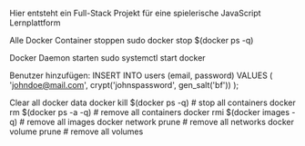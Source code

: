 Hier entsteht ein Full-Stack Projekt für eine spielerische JavaScript Lernplattform

Alle Docker Container stoppen
    sudo docker stop $(docker ps -q)

Docker Daemon starten
    sudo systemctl start docker

Benutzer hinzufügen:
INSERT INTO users (email, password) VALUES (
  'johndoe@mail.com',
  crypt('johnspassword', gen_salt('bf'))
);

Clear all docker data
  docker kill $(docker ps -q) # stop all containers
  docker rm $(docker ps -a -q) # remove all containers 
  docker rmi $(docker images -q) # remove all images
  docker network prune # remove all networks
  docker volume prune # remove all volumes 